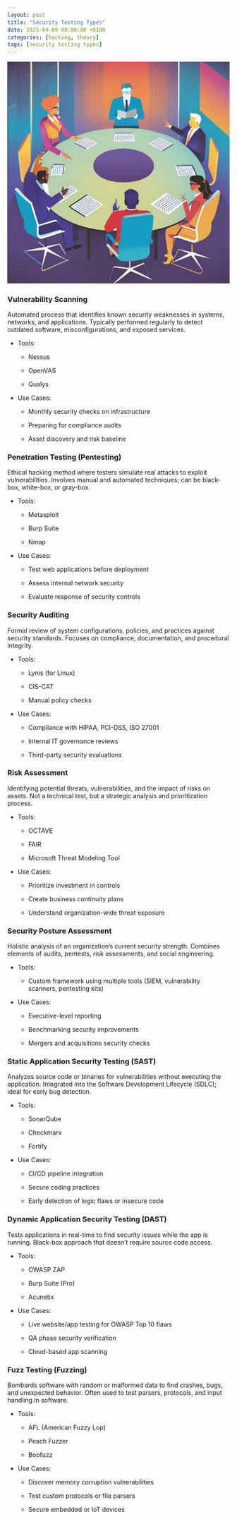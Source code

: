```yaml
---
layout: post
title: "Security Testing Types"
date: 2025-04-09 00:00:00 +0100
categories: [hacking, theory]
tags: [security testing types]
---
```


![sec-types](pics/sec-types.png)


### Vulnerability Scanning
Automated process that identifies known security weaknesses in systems, networks, and applications.
Typically performed regularly to detect outdated software, misconfigurations, and exposed services.
- Tools:

  - Nessus

  - OpenVAS

  - Qualys

- Use Cases:

  - Monthly security checks on infrastructure

  - Preparing for compliance audits

  - Asset discovery and risk baseline

### Penetration Testing (Pentesting)
Ethical hacking method where testers simulate real attacks to exploit vulnerabilities.
Involves manual and automated techniques; can be black-box, white-box, or gray-box.
- Tools:

  - Metasploit

  - Burp Suite

  - Nmap

- Use Cases:

  - Test web applications before deployment

  - Assess internal network security

  - Evaluate response of security controls

### Security Auditing
Formal review of system configurations, policies, and practices against security standards.
Focuses on compliance, documentation, and procedural integrity.
- Tools:

  - Lynis (for Linux)

  - CIS-CAT

  - Manual policy checks

- Use Cases:

  - Compliance with HIPAA, PCI-DSS, ISO 27001

  - Internal IT governance reviews

  - Third-party security evaluations

### Risk Assessment
Identifying potential threats, vulnerabilities, and the impact of risks on assets.
Not a technical test, but a strategic analysis and prioritization process.
- Tools:

  - OCTAVE

  - FAIR

  - Microsoft Threat Modeling Tool

- Use Cases:

  - Prioritize investment in controls

  - Create business continuity plans

  - Understand organization-wide threat exposure

### Security Posture Assessment
Holistic analysis of an organization’s current security strength.
Combines elements of audits, pentests, risk assessments, and social engineering.
- Tools:

  - Custom framework using multiple tools (SIEM, vulnerability scanners, pentesting kits)

- Use Cases:

  - Executive-level reporting

  - Benchmarking security improvements

  - Mergers and acquisitions security checks

### Static Application Security Testing (SAST)
Analyzes source code or binaries for vulnerabilities without executing the application.
Integrated into the Software Development Lifecycle (SDLC); ideal for early bug detection.
- Tools:

  - SonarQube

  - Checkmarx

  - Fortify

- Use Cases:

  - CI/CD pipeline integration

  - Secure coding practices

  - Early detection of logic flaws or insecure code

### Dynamic Application Security Testing (DAST)
Tests applications in real-time to find security issues while the app is running.
Black-box approach that doesn’t require source code access.
- Tools:

  - OWASP ZAP

  - Burp Suite (Pro)

  - Acunetix

- Use Cases:

  - Live website/app testing for OWASP Top 10 flaws

  - QA phase security verification

  - Cloud-based app scanning

### Fuzz Testing (Fuzzing)
Bombards software with random or malformed data to find crashes, bugs, and unexpected behavior.
Often used to test parsers, protocols, and input handling in software.
- Tools:

  - AFL (American Fuzzy Lop)

  - Peach Fuzzer

  - Boofuzz

- Use Cases:

  - Discover memory corruption vulnerabilities

  - Test custom protocols or file parsers

  - Secure embedded or IoT devices